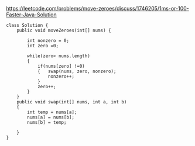 https://leetcode.com/problems/move-zeroes/discuss/1746205/1ms-or-100-Faster-Java-Solution

```
class Solution {
    public void moveZeroes(int[] nums) {
        
        int nonzero = 0;
        int zero =0;
        
        while(zero< nums.length)
        {
            if(nums[zero] !=0)
            {   swap(nums, zero, nonzero);
                nonzero++;
            }
            zero++;
        }
    }
    public void swap(int[] nums, int a, int b)
    {
        int temp = nums[a];
        nums[a] = nums[b];
        nums[b] = temp;
        
    }
}
